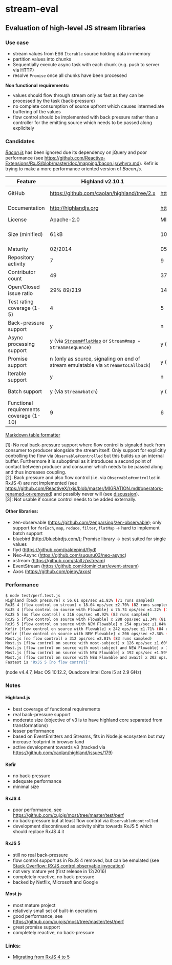 # stream-eval

## Evaluation of high-level JS stream libraries

### Use case
- stream values from ES6 `Iterable` source holding data in-memory
- partition values into chunks
- Sequentially execute async task with each chunk (e.g. push to server via HTTP)
- resolve `Promise` once all chunks have been processed

__Non functional requirements:__
- values should flow through stream only as fast as they can be processed by the task (back-pressure)
- no complete consumption of source upfront which causes intermediate buffering of the values
- flow control should be implemented with back pressure rather than a controller for the emitting source which needs to be passed along explicitely

### Candidates

[_Bacon.js_](https://baconjs.github.io/) has been ignored due its dependency on jQuery and poor performance (see https://github.com/Reactive-Extensions/RxJS/blob/master/doc/mapping/bacon.js/whyrx.md). Kefir is trying to make a more performance oriented version of _Bacon.js_.

| Feature                                 | Highland v2.10.1                                                                                            | Kefir v3.6.1                       | RxJS v4.1.0                                                                                  | RxJS v5.0.2                                     | Most.js 1.1.1                                                                                                                                                                                        |
|-----------------------------------------|-------------------------------------------------------------------------------------------------------------|------------------------------------|----------------------------------------------------------------------------------------------|-------------------------------------------------|------------------------------------------------------------------------------------------------------------------------------------------------------------------------------------------------------|
| GitHub                                  | https://github.com/caolan/highland/tree/2.x                                                                 | https://github.com/rpominov/kefir  | https://github.com/Reactive-Extensions/RxJS                                                  | https://github.com/ReactiveX/RxJS               | https://github.com/cujojs/most                                                                                                                                                                       |
| Documentation                           | http://highlandjs.org                                                                                       | https://rpominov.github.io/kefir/  | https://github.com/Reactive-Extensions/RxJS/tree/master/doc                                  | http://reactivex.io/rxjs/                       | https://github.com/cujojs/most/blob/master/docs/api.md                                                                                                                                               |
| License                                 | Apache-2.0                                                                                                  | MIT                                | Apache-2.0                                                                                   | Apache-2.0                                      | MIT                                                                                                                                                                                                  |
| Size (minified)                         | 61kB                                                                                                        | 10kB                               | 141kB (complete but also support for custom builds), e.g. 78kB (rx.min.js + rx.async.min.js) | 143kB                                           | 42kB                                                                                                                                                                                                 |
| Maturity                                | 02/2014                                                                                                     | 05/2014                            | 02/2013                                                                                      | 12/2016                                         | 11/2013                                                                                                                                                                                              |
| Repository activity                     | 7                                                                                                           | 9                                  | 10                                                                                           | 10                                              | 10                                                                                                                                                                                                   |
| Contributor count                       | 49                                                                                                          | 37                                 | 273                                                                                          | 107                                             | 36                                                                                                                                                                                                   |
| Open/Closed issue ratio                 | 29% 89/219                                                                                                  | 14% 24/143                         | 24% 185/594                                                                                  | 16% 145/768                                     | 16% 26/132                                                                                                                                                                                           |
| Test rating coverage (1-5)              | 4                                                                                                           | 5                                  | 5                                                                                            | 5                                               | 5                                                                                                                                                                                                    |
| Back-pressure support                   | y                                                                                                           | n                                  | n<sup>[[1]](#fn1)</sup>                                                                      | n<sup>[[2]](#fn2)</sup>                         | n                                                                                                                                                                                                    |
| Async processing support                | y (via [`Stream#flatMap`](https://github.com/caolan/highland/issues/290) or `Stream#map + Stream#sequence`) | y (via `observer#flatMap`)         | y (via `Observable#flatMap`)                                                                 | y (via `Observable#mergeMap`)                   | y (via `stream#concatMap`)                                                                                                                                                                           |
| Promise support                         | n (only as source, signaling on end of stream emulatable via `Stream#toCallback`)                           | y (via `observer#toPromise`)       | y (via `Observable#toPromise`)                                                               | y (via `Observable#toPromise`)                  | y                                                                                                                                                                                                    |
| Iterable support                        | y                                                                                                           | n                                  | y (via `Observable.from`)                                                                    | y (via `Observable.from`)<sup>[[3]](#fn3)</sup> | y (via `most.from`)<sup>[[3]](#fn3)</sup>                                                                                                                                                            |
| Batch support                           | y (via `Stream#batch`)                                                                                      | y (via `observer#bufferWithCount`) | y (via `Observable#bufferWithCount`)                                                         | y (via `Observable#bufferCount`)                | y (pluggable via `stream#transduce` with `transducers.partitionAll` from [transducers-js](http://cognitect-labs.github.io/transducers-js/classes/transducers.html#methods_transducers.partitionAll)) |
| Functional requirements coverage (1-10) | 9                                                                                                           | 6                                  | 9                                                                                            | 8                                               | 8                                                                                                                                                                                                    |

[Markdown table formatter](http://www.tablesgenerator.com/markdown_tables)

<a name="fn1">[1]</a>: No real back-pressure support where flow control is signaled back from consumer to producer alongside the stream itself. Only support for explicitly controlling the flow via `Observable#controlled` but this builds up an internal buffer. Furthermore it is suboptimal as it introduces a second point of contact between producer and consumer which needs to be passed along and thus increases coupling.  
<a name="fn2">[2]</a>: Back pressure and also flow control (i.e. via `Observable#controlled` in RxJS 4) are not implemented (see https://github.com/ReactiveX/rxjs/blob/master/MIGRATION.md#operators-renamed-or-removed) and possibly never will (see [discussion](https://github.com/ReactiveX/rxjs/issues/71)).  
<a name="fn3">[3]</a>: Not usable if source control needs to be added externally.  

#### Other libraries:

- zen-observable (https://github.com/zenparsing/zen-observable); only support for `forEach`, `map`, `reduce`, `filter`, `flatMap` -> hard to implement batch support
- bluebird (http://bluebirdjs.com/); Promise library -> best suited for single values
- flyd (https://github.com/paldepind/flyd)
- Neo-Async (https://github.com/suguru03/neo-async)
- xstream (https://github.com/staltz/xstream)
- EventStream (https://github.com/dominictarr/event-stream)
- Axos (https://github.com/pjeby/axos)

### Performance
```bash
$ node test/perf.test.js
Highland [back pressure] x 56.61 ops/sec ±1.83% (71 runs sampled)
RxJS 4 [flow control on stream] x 18.04 ops/sec ±2.70% (82 runs sampled)
RxJS 4 [flow control on source with Flowable] x 76.74 ops/sec ±1.22% (76 runs sampled)
RxJS 5 [no flow control] x 316 ops/sec ±0.92% (83 runs sampled)
RxJS 5 [flow control on source with Flowable] x 288 ops/sec ±1.34% (81 runs sampled)
RxJS 5 [flow control on source with NEW Flowable] x 254 ops/sec ±1.04% (81 runs sampled)
Kefir [flow control on source with Flowable] x 242 ops/sec ±1.71% (84 runs sampled)
Kefir [flow control on source with NEW Flowable] x 206 ops/sec ±2.30% (78 runs sampled)
Most.js [no flow control] x 312 ops/sec ±2.01% (83 runs sampled)
Most.js [flow control on source with most-subject] x 126 ops/sec ±1.60% (81 runs sampled)
Most.js [flow control on source with most-subject and NEW Flowable] x 118 ops/sec ±1.61% (77 runs sampled)
Most.js [flow control on source with NEW Flowable] x 192 ops/sec ±1.59% (83 runs sampled)
Most.js [flow control on source with NEW Flowable and await] x 202 ops/sec ±1.42% (82 runs sampled)
Fastest is 'RxJS 5 [no flow control]'
```
(node v4.4.7, Mac OS 10.12.2, Quadcore Intel Core i5 at 2.9 GHz)

### Notes

#### Highland.js
- best coverage of functional requirements
- real back-pressure support
- moderate size (objective of v3 is to have highland core separated from transformations)
- lesser performance
- based on EventEmitters and Streams, fits in Node.js ecosystem but may increase footprint in browser land
- active development towards v3 (tracked via https://github.com/caolan/highland/issues/179)

#### Kefir
- no back-pressure
- adequate performance
- minimal size

#### RxJS 4
- poor performance, see https://github.com/cujojs/most/tree/master/test/perf
- no back-pressure but at least flow control via `Observable#controlled`
- development discontinued as activity shifts towards RxJS 5 which should replace RxJS 4 it

#### RxJS 5
- still no real back-pressure
- flow control support as in RxJS 4 removed, but can be emulated (see [Stack Overflow: RXJS control observable invocation](http://stackoverflow.com/a/35347136/893797))
- not very mature yet (first release in 12/2016)
- completely reactive, no back-pressure
- backed by Netflix, Microsoft and Google

#### Most.js
- most mature project
- relatively small set of built-in operations
- good performance, see https://github.com/cujojs/most/tree/master/test/perf
- great promise support
- completely reactive, no back-pressure

### Links:

- [Migrating from RxJS 4 to 5](https://github.com/ReactiveX/rxjs/blob/master/MIGRATION.md)
